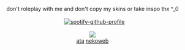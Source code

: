 <div align="center">

don't roleplay with me and don't copy my skins or take inspo thx ^_0
<br><br>⠀[![spotify-github-profile](https://spotify-github-profile.kittinanx.com/api/view?uid=31rympqtyf46ym7tw5hv5ed27tae&cover_image=true&theme=natemoo-re&show_offline=false&background_color=ffffff&interchange=false&bar_color=969696&bar_color_cover=false)](https://github.com/kittinan/spotify-github-profile)
<br><br>![](https://komarev.com/ghpvc/?username=saikoguramu&label=&color=grey&style=flat)
<br> <a href="https://yeuri.atabook.org" target="_blank">ata</a> <a href="https://bl8m.nekoweb.org/" target="_blank">nekoweb</a>
